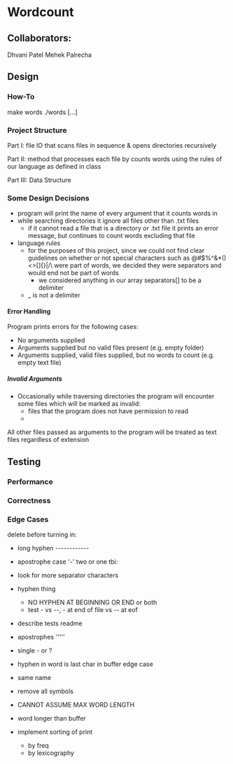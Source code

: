 # Wordcount

## Collaborators:
Dhvani Patel
Mehek Palrecha

## Design

### How-To

make words
./words [...]

### Project Structure

Part I: file IO that scans files in sequence & opens directories recursively

Part II: method that processes each file by counts words using the rules of our language as defined in class

Part III: Data Structure

### Some Design Decisions

- program will print the name of every argument that it counts words in
- while searching directories it ignore all files other than .txt files
    - if it cannot read a file that is a directory or .txt file it prints an error message, but continues to count words excluding that file
- language rules
    - for the purposes of this project, since we could not find clear guidelines on whether or not special characters such as @#$%^&*()<>[]{}|/\ were part of words, we decided they were separators and would end not be part of words
        - we considered anything in our array separators[] to be a delimiter
    - _ is not a delimiter


#### Error Handling

Program prints errors for the following cases:
- No arguments supplied
- Arguments supplied but no valid files present (e.g. empty folder)
- Arguments supplied, valid files supplied, but no words to count (e.g. empty text file)

##### Invalid Arguments

- Occasionally while traversing directories the program will encounter some files which will be marked as invalid:
    - files that the program does not have permission to read
    - 

All other files passed as arguments to the program will be treated as text files regardless of extension


## Testing

### Performance

### Correctness

### Edge Cases



delete before turning in:

- long hyphen ------------
- apostrophe case '-' two or one
tbi:
- look for more separator characters
- hyphen thing
    - NO HYPHEN AT BEGINNING OR END or both
    - test - vs --, - at end of file vs -- at eof
- describe tests readme
- apostrophes '''''
- single - or ?
- hyphen in word is last char in buffer edge case
- same name
- remove all symbols
- CANNOT ASSUME MAX WORD LENGTH

- word longer than buffer

- implement sorting of print
    - by freq
    - by lexicography